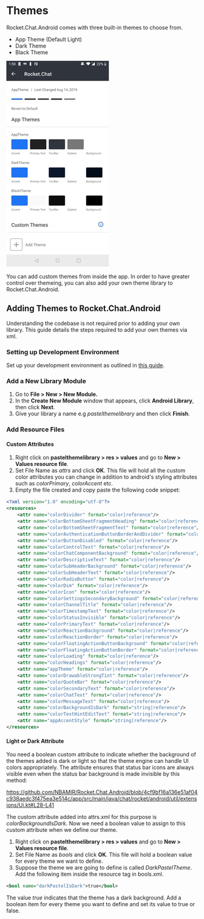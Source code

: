 # Themes

Rocket.Chat.Android comes with three built-in themes to choose from.
* App Theme (Default Light)
* Dark Theme
* Black Theme

![Built-in Themes](images/AppThemes.jpg?raw=true "Built-in Theme")

You can add custom themes from inside the app. In order to have greater control over themeing, you can also add your own theme library to Rocket.Chat.Android.

## Adding Themes to Rocket.Chat.Android

Understanding the codebase is not required prior to adding your own library. This guide details the steps required to add your own themes via xml.

### Setting up Development Environment

Set up your development environment as outlined in [this guide](https://github.com/RocketChat/Rocket.Chat.Android/blob/develop/README.md).

### Add a New Library Module

1. Go to **File > New > New Module.** 
2. In the **Create New Module** window that appears, click **Android Library**, then click **Next**.
3. Give your library a name e.g *pastelthemelibrary* and then click **Finish**.

### Add Resource Files

#### Custom Attributes
1. Right click on **pastelthemelibrary > res > values** and go to **New > Values resource file**.
2. Set File Name as *attrs* and click **OK**. This file will hold all the custom color attributes you can change in addition to android's styling attributes such as *colorPrimary*, *colorAccent* etc.
3. Empty the file created and copy paste the following code snippet:

```xml
<?xml version="1.0" encoding="utf-8"?>
<resources>
    <attr name="colorDivider" format="color|reference"/>
    <attr name="colorBottomSheetFragmentHeading" format="color|reference"/>
    <attr name="colorBottomSheetFragmentText" format="color|reference"/>
    <attr name="colorAuthenticationButtonBorderAndDivider" format="color|reference"/>
    <attr name="colorButtonDisabled" format="color|reference"/>
    <attr name="colorControlText" format="color|reference"/>
    <attr name="colorChatComponentBackground" format="color|reference"/>
    <attr name="colorDescriptiveText" format="color|reference"/>
    <attr name="colorSubHeaderBackground" format="color|reference"/>
    <attr name="colorSubHeaderText" format="color|reference"/>
    <attr name="colorRadioButton" format="color|reference"/>
    <attr name="colorDim" format="color|reference"/>
    <attr name="colorIcon" format="color|reference"/>
    <attr name="colorSettingsSecondaryBackground" format="color|reference"/>
    <attr name="colorChannelTitle" format="color|reference"/>
    <attr name="colorTimestampText" format="color|reference"/>
    <attr name="colorStatusInvisible" format="color|reference"/>
    <attr name="colorPrimaryText" format="color|reference"/>
    <attr name="colorReactionBackground" format="color|reference"/>
    <attr name="colorReactionBorder" format="color|reference"/>
    <attr name="colorFloatingActionButtonBackground" format="color|reference"/>
    <attr name="colorFloatingActionButtonBorder" format="color|reference"/>
    <attr name="colorLoading" format="color|reference"/>
    <attr name="colorHeadings" format="color|reference"/>
    <attr name="appTheme" format="color|reference"/>
    <attr name="colorDrawableStrongTint" format="color|reference"/>
    <attr name="colorQuoteBar" format="color|reference"/>
    <attr name="colorSecondaryText" format="color|reference"/>
    <attr name="colorChatText" format="color|reference"/>
    <attr name="colorMessageText" format="color|reference"/>
    <attr name="colorBackgroundIsDark" format="string|reference"/>
    <attr name="colorTextHintEditText" format="string|reference"/>
    <attr name="appAccentStyle" format="string|reference"/>
</resources>
```
#### Light or Dark Attribute

You need a boolean custom attribute to indicate whether the background of the themes added is dark or light so that the theme engine can handle UI colors appropriately. The attribute ensures that status bar icons are always visible even when the status bar background is made invisible by this method:

https://github.com/NBAMIR/Rocket.Chat.Android/blob/4cf9bf16a136e51af04c938aedc3f475ea3e514c/app/src/main/java/chat/rocket/android/util/extensions/Ui.kt#L28-L41

The custom attribute added into attrs.xml for this purpose is *colorBackgroundIsDark*. Now we need a boolean value to assign to this custom attribute when we define our theme.

1. Right click on **pastelthemelibrary > res > values** and go to **New > Values resource file**.
2. Set File Name as *bools* and click **OK**. This file will hold a boolean value for every theme we want to define.
3. Suppose the theme we are going to define is called *DarkPastelTheme*. Add the following item inside the resource tag in bools.xml.

```xml
<bool name="darkPastelIsDark">true</bool>
```
The value *true* indicates that the theme has a dark background. Add a boolean item for every theme you want to define and set its value to true or false.
